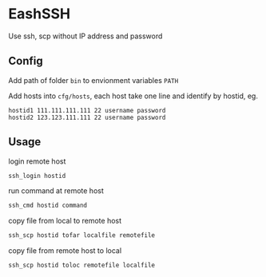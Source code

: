 # EashSSH
Use ssh, scp without IP address and password 

## Config
Add path of folder `bin` to envionment variables `PATH`

Add hosts into `cfg/hosts`, each host take one line and identify by hostid, eg.

```text
hostid1 111.111.111.111 22 username password 
hostid2 123.123.111.111 22 username password 
```

## Usage
login remote host

```sh
ssh_login hostid
```
run command at remote host

```sh
ssh_cmd hostid command
```

copy file from local to remote host

```sh
ssh_scp hostid tofar localfile remotefile
```

copy file from remote host to local

```sh
ssh_scp hostid toloc remotefile localfile
```
